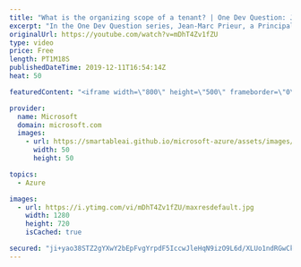 ```yaml
---
title: "What is the organizing scope of a tenant? | One Dev Question: Jean-Marc Prieur"
excerpt: "In the One Dev Question series, Jean-Marc Prieur, a Principal Program Manager working on the Microsoft identity platform, explains how an Azure tenant is related to your organization.   Get more information at: https://docs.microsoft.com/azure/active-directory/develop/ Create your free Azure account"
originalUrl: https://youtube.com/watch?v=mDhT4Zv1fZU
type: video
price: Free
length: PT1M18S
publishedDateTime: 2019-12-11T16:54:14Z
heat: 50

featuredContent: "<iframe width=\"800\" height=\"500\" frameborder=\"0\" src=\"https://www.youtube.com/embed/mDhT4Zv1fZU\" allow=\"accelerometer; autoplay; encrypted-media; gyroscope; picture-in-picture\" allowfullscreen></iframe>"

provider:
  name: Microsoft
  domain: microsoft.com
  images:
    - url: https://smartableai.github.io/microsoft-azure/assets/images/organizations/microsoft.com-50x50.jpg
      width: 50
      height: 50

topics:
  - Azure

images:
  - url: https://i.ytimg.com/vi/mDhT4Zv1fZU/maxresdefault.jpg
    width: 1280
    height: 720
    isCached: true

secured: "ji+yao38STZ2gYXwY2bEpFvgYrpdF5IccwJleHqN9izO9L6d/XLUo1ndRGwCk1NacGH20aIK3oH0cH4u/AfoKSWitc7CgvZC0FwYQURwewrgJguf01lYzxB6Wo1Qeun5zVf+D8CC925xMkZbi5E5LLMWwji2B480NHVdVdgqp4QNSvJneTlGZYvvzDetO8iXXRSzzPNRGcjW2gZj7CG6vPZPV2bh1Fa5gGPTYnrdeckquYhBWxcb2gmA/cqvrY+dpi9Fkkpp9/p+OPLoywNN++WTlzQO1A3kBvrlVnszly2pb1v9REHCATYsx5aq5fohW0BG5rshDnjrjl2SGjYlv/dxOesCG2lC9GVpQzU6eO9Z2QO1nszAhC95r2l6b0lpKuzanpJvr8nsDi1JD8Ul571Jj/KGCAHKTwiRqgMHeoM=;Z+rcAvSC/p9Kz0MfLQlzdA=="
---
```


